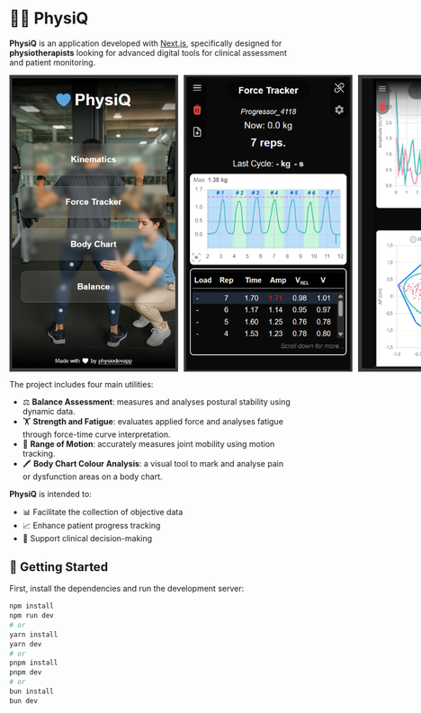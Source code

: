 # 🧠💪 PhysiQ

**PhysiQ** is an application developed with [Next.js](https://nextjs.org), specifically designed for **physiotherapists** looking for advanced digital tools for clinical assessment and patient monitoring.

<div style="display: flex; gap: 10px;">
  <img src="https://github.com/physiodevapp/physio-tracker/blob/main/public/landing-page.png" alt="PhysiQ app screenshot" width="300"/>
  <img src="https://github.com/physiodevapp/physio-tracker/blob/main/public/force-screenshot.png" alt="PhysiQ force screenshot" width="300"/>
  <img src="https://github.com/physiodevapp/physio-tracker/blob/main/public/balance-screenshot.png" alt="PhysiQ force screenshot" width="300"/>
</div>

The project includes four main utilities:

- ⚖️ **Balance Assessment**: measures and analyses postural stability using dynamic data.
- 🏋️ **Strength and Fatigue**: evaluates applied force and analyses fatigue through force-time curve interpretation.
- 🤸 **Range of Motion**: accurately measures joint mobility using motion tracking.
- 🖍️ **Body Chart Colour Analysis**: a visual tool to mark and analyse pain or dysfunction areas on a body chart.

**PhysiQ** is intended to:

- 📊 Facilitate the collection of objective data  
- 📈 Enhance patient progress tracking  
- 🧾 Support clinical decision-making

## 🚀 Getting Started

First, install the dependencies and run the development server:

```bash
npm install
npm run dev
# or
yarn install
yarn dev
# or
pnpm install
pnpm dev
# or
bun install
bun dev
